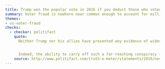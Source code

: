 ```yaml
---
title: Trump won the popular vote in 2016 if you deduct those who voted illegally
summary: Voter fraud is nowhere near common enough to account for millions of votes.
themes:
- us-voter-fraud
checks:
  - checker: politifact
    quote:
      Neither Trump nor his allies have presented any evidence of widespread illegal voting. In reality, studies have consistently shown that voter fraud is nowhere near common enough to call into question millions and millions of votes.


      Indeed, the ability to carry off such a far-reaching conspiracy — potentially involving millions of people over the course of several months and without being noticed by election administration officials, many of them in states controlled by Republicans — is ridiculously illogical.
    source: http://www.politifact.com/truth-o-meter/statements/2016/nov/28/donald-trump/donald-trumps-pants-fire-claim-millions-illegal-vo/
---
```

